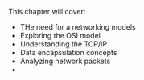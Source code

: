 

This chapter will cover:
- THe need for a networking models
- Exploring the OSI model
- Understanding the TCP/IP 
- Data encapsulation concepts
- Analyzing network packets
-
